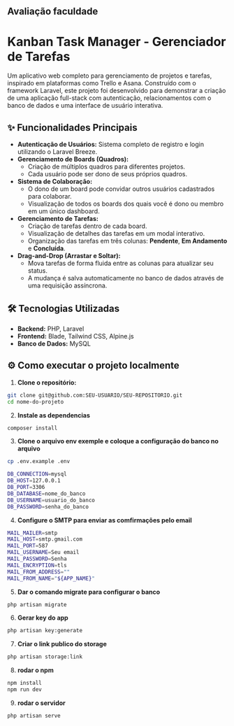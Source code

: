 ## Avaliação faculdade

# Kanban Task Manager - Gerenciador de Tarefas

Um aplicativo web completo para gerenciamento de projetos e tarefas, inspirado em plataformas como Trello e Asana. Construído com o framework Laravel, este projeto foi desenvolvido para demonstrar a criação de uma aplicação full-stack com autenticação, relacionamentos com o banco de dados e uma interface de usuário interativa.

## ✨ Funcionalidades Principais

-   **Autenticação de Usuários:** Sistema completo de registro e login utilizando o Laravel Breeze.
-   **Gerenciamento de Boards (Quadros):**
    -   Criação de múltiplos quadros para diferentes projetos.
    -   Cada usuário pode ser dono de seus próprios quadros.
-   **Sistema de Colaboração:**
    -   O dono de um board pode convidar outros usuários cadastrados para colaborar.
    -   Visualização de todos os boards dos quais você é dono ou membro em um único dashboard.
-   **Gerenciamento de Tarefas:**
    -   Criação de tarefas dentro de cada board.
    -   Visualização de detalhes das tarefas em um modal interativo.
    -   Organização das tarefas em três colunas: **Pendente**, **Em Andamento** e **Concluída**.
-   **Drag-and-Drop (Arrastar e Soltar):**
    -   Mova tarefas de forma fluida entre as colunas para atualizar seu status.
    -   A mudança é salva automaticamente no banco de dados através de uma requisição assíncrona.

## 🛠️ Tecnologias Utilizadas

-   **Backend:** PHP, Laravel
-   **Frontend:** Blade, Tailwind CSS, Alpine.js
-   **Banco de Dados:** MySQL
  
## ⚙️ Como executar o projeto localmente

1. **Clone o repositório:**
```bash
git clone git@github.com:SEU-USUARIO/SEU-REPOSITORIO.git
cd nome-do-projeto
```

2. **Instale as dependencias**
```bash
composer install
```
3. **Clone o arquivo env exemple e coloque a configuração do banco no arquivo**
```bash
cp .env.example .env
```

```bash
DB_CONNECTION=mysql
DB_HOST=127.0.0.1
DB_PORT=3306
DB_DATABASE=nome_do_banco
DB_USERNAME=usuario_do_banco
DB_PASSWORD=senha_do_banco
```

4. **Configure o SMTP para enviar as comfirmações pelo email**
```bash
MAIL_MAILER=smtp
MAIL_HOST=smtp.gmail.com
MAIL_PORT=587
MAIL_USERNAME=Seu email
MAIL_PASSWORD=Senha
MAIL_ENCRYPTION=tls
MAIL_FROM_ADDRESS=""
MAIL_FROM_NAME="${APP_NAME}"
```
5. **Dar o comando migrate para configurar o banco**
```bash
php artisan migrate
```
6. **Gerar key do app**
```bash
php artisan key:generate
```
7. **Criar o link publico do storage**
```bash
php artisan storage:link
```
8. **rodar o npm**
```bash
npm install
npm run dev
```
9. **rodar o servidor**
```bash
php artisan serve
```
